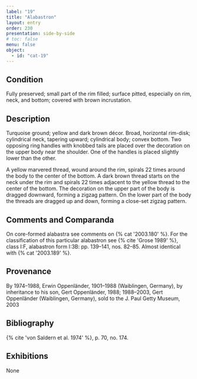 ```yaml
---
label: "19"
title: "Alabastron"
layout: entry
order: 230
presentation: side-by-side
# toc: false
menu: false
object:
  - id: "cat-19"
---
```


## Condition

Fully preserved; small part of the rim filled; surface pitted, especially on rim, neck, and bottom; covered with brown incrustation.

## Description

Turquoise ground; yellow and dark brown décor. Broad, horizontal rim-disk; cylindrical neck, tapering upward; cylindrical body; convex bottom. Two opposing ring handles with knobbed tails are placed over the decoration on the upper body near the shoulder. One of the handles is placed slightly lower than the other.

A yellow marvered thread, wound around the rim, spirals 22 times around the body to the center of the bottom. A dark brown thread starts on the neck under the rim and spirals 22 times adjacent to the yellow thread to the center of the bottom. The decoration on the upper part of the body is dragged downward, forming a zigzag pattern. On the lower part of the body the threads are dragged up and down, forming a close-set zigzag pattern.

## Comments and Comparanda

On core-formed alabastra see comments on {% cat '2003.180' %}. For the classification of this particular alabastron see {% cite 'Grose 1989' %}, class I:F, alabastron form I:3B: pp. 139–141, nos. 82–85. Almost identical with {% cat '2003.189' %}.

## Provenance

By 1974–1988, Erwin Oppenländer, 1901–1988 (Waiblingen, Germany), by inheritance to his son, Gert Oppenländer, 1988; 1988–2003, Gert Oppenländer (Waiblingen, Germany), sold to the J. Paul Getty Museum, 2003

## Bibliography

{% cite 'von Saldern et al. 1974' %}, p. 70, no. 174.

## Exhibitions

None